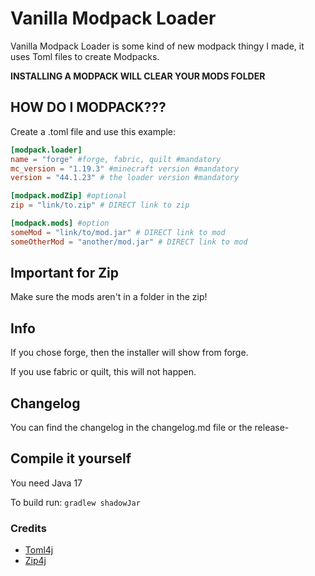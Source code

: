 # Vanilla Modpack Loader

Vanilla Modpack Loader is some kind of new modpack thingy I made, 
it uses Toml files to create Modpacks.

**INSTALLING A MODPACK WILL CLEAR YOUR MODS FOLDER**

## HOW DO I MODPACK???

Create a .toml file and use this example:

```toml
[modpack.loader]
name = "forge" #forge, fabric, quilt #mandatory
mc_version = "1.19.3" #minecraft version #mandatory
version = "44.1.23" # the loader version #mandatory

[modpack.modZip] #optional
zip = "link/to.zip" # DIRECT link to zip

[modpack.mods] #option
someMod = "link/to/mod.jar" # DIRECT link to mod
someOtherMod = "another/mod.jar" # DIRECT link to mod
```

## Important for Zip

Make sure the mods aren't in a folder in the zip!

## Info

If you chose forge, then the installer will show from forge.

If you use fabric or quilt, this will not happen.

## Changelog

You can find the changelog in the changelog.md file or the release-

## Compile it yourself

You need Java 17

To build run: ``gradlew shadowJar``

### Credits

- [Toml4j](https://github.com/mwanji/toml4j)
- [Zip4j](https://github.com/srikanth-lingala/zip4j)